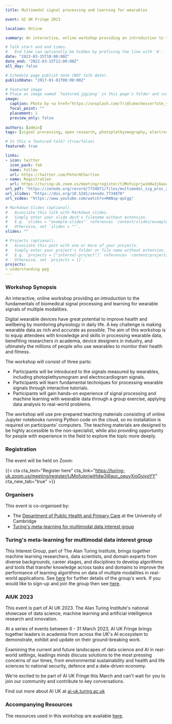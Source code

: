 ```yaml
---
title: Multimodal signal processing and learning for wearables

event: AI UK Fringe 2023

location: Online

summary: An interactive, online workshop providing an introduction to the fundamentals of biomedical signal processing and learning for wearable signals of multiple modalities.

# Talk start and end times.
#   End time can optionally be hidden by prefixing the line with `#`.
date: "2023-03-15T10:00:00Z"
date_end: "2022-03-15T12:00:00Z"
all_day: false

# Schedule page publish date (NOT talk date).
publishDate: "2017-01-01T00:00:00Z"

# Featured image
# Place an image named `featured.jpg/png` in this page's folder and customize its options here.
image: 
  caption: Photo by <a href="https://unsplash.com/fr/@lukechesser?utm_source=unsplash&utm_medium=referral&utm_content=creditCopyText">Luke Chesser</a> on <a href="https://unsplash.com/photos/rCOWMC8qf8A?utm_source=unsplash&utm_medium=referral&utm_content=creditCopyText">Unsplash</a>
  focal_point: ""
  placement: 1
  preview_only: false
  
authors: [admin]
tags: [signal processing, open research, photoplethysmography, electrocardiogram, blood pressure]

# Is this a featured talk? (true/false)
featured: true

links:
- icon: twitter
  icon_pack: fab
  name: Follow
  url: https://twitter.com/PeterHCharlton
- name: Registration
  url: https://turing-uk.zoom.us/meeting/register/tJMofuiprjwiHdw3j6auc_oeuyXjoGyjyoYY
url_pdf: "https://zenodo.org/record/7734871/files/multimodal_sig_proc_2023.pdf?download=1"
url_slides: "https://doi.org/10.5281/zenodo.7734870"
url_video: "https://www.youtube.com/watch?v=MANsp-qoCgg"

# Markdown Slides (optional).
#   Associate this talk with Markdown slides.
#   Simply enter your slide deck's filename without extension.
#   E.g. `slides = "example-slides"` references `content/slides/example-slides.md`.
#   Otherwise, set `slides = ""`.
slides: ""

# Projects (optional).
#   Associate this post with one or more of your projects.
#   Simply enter your project's folder or file name without extension.
#   E.g. `projects = ["internal-project"]` references `content/project/deep-learning/index.md`.
#   Otherwise, set `projects = []`.
projects:
- understanding ppg
---
```


### Workshop Synopsis

An interactive, online workshop providing an introduction to the fundamentals of biomedical signal processing and learning for wearable signals of multiple modalities.

Digital wearable devices have great potential to improve health and wellbeing by monitoring physiology in daily life. A key challenge is making wearable data as rich and accurate as possible. The aim of this workshop is to equip attendees with knowledge and skills in processing wearable data, benefiting researchers in academia, device designers in industry, and ultimately the millions of people who use wearables to monitor their health and fitness.

The workshop will consist of three parts:
- Participants will be introduced to the signals measured by wearables, including photoplethysmogram and electrocardiogram signals.
- Participants will learn fundamental techniques for processing wearable signals through interactive tutorials.
- Participants will gain hands-on experience of signal processing and machine learning with wearable data through a group exercise, applying data analysis to real-world problems.

The workshop will use pre-prepared teaching materials consisting of online Jupyter notebooks running Python code on the cloud, so no installation is required on participants' computers. The teaching materials are designed to be highly accessible to the non-specialist, while also providing opportunity for people with experience in the field to explore the topic more deeply.

### Registration

The event will be held on Zoom:

{{< cta cta_text="Register here" cta_link="https://turing-uk.zoom.us/meeting/register/tJMofuiprjwiHdw3j6auc_oeuyXjoGyjyoYY" cta_new_tab="true" >}}

### Organisers

This event is co-organised by:
- The [Department of Public Health and Primary Care](https://www.phpc.cam.ac.uk/) at the University of Cambridge
- [Turing's meta-learning for multimodal data interest group](https://www.turing.ac.uk/research/interest-groups/meta-learning-multimodal-data)

### Turing's meta-learning for multimodal data interest group

This Interest Group, part of The Alan Turing Institute, brings together machine learning researchers, data scientists, and domain experts from diverse backgrounds, career stages, and disciplines to develop algorithms and tools that transfer knowledge across tasks and domains to improve the performance of learning algorithms on data of multiple modalities in real-world applications. See [here](https://www.turing.ac.uk/research/interest-groups/meta-learning-multimodal-data) for further details of the group's work. If you would like to sign-up and join the group then see [here](https://forms.office.com/Pages/ResponsePage.aspx?id=p_SVQ1XklU-Knx-672OE-eUxyOQjGdZIurmvwym_4o5UOFhHNkY5WU1RVlczMjNWUVdYTDFDME1VNS4u).

### AIUK 2023

This event is part of AI UK 2023. The Alan Turing Institute's national showcase of data science, machine learning and artificial intelligence research and innovation.

At a series of events between 6 - 31 March 2023, AI UK Fringe brings together leaders in academia from across the UK's AI ecosystem to demonstrate, exhibit and update on their ground-breaking work.

Examining the current and future landscapes of data science and AI in real-world settings, leadings minds discuss solutions to the most pressing concerns of our times, from environmental sustainability and health and life sciences to national security, defence and a data-driven economy.

We're excited to be part of AI UK Fringe this March and can't wait for you to join our community and contribute to key conversations.

Find out more about AI UK at [ai-uk.turing.ac.uk](ai-uk.turing.ac.uk)

### Accompanying Resources

The resources used in this workshop are available [here](https://peterhcharlton.github.io/bsp-book/).
